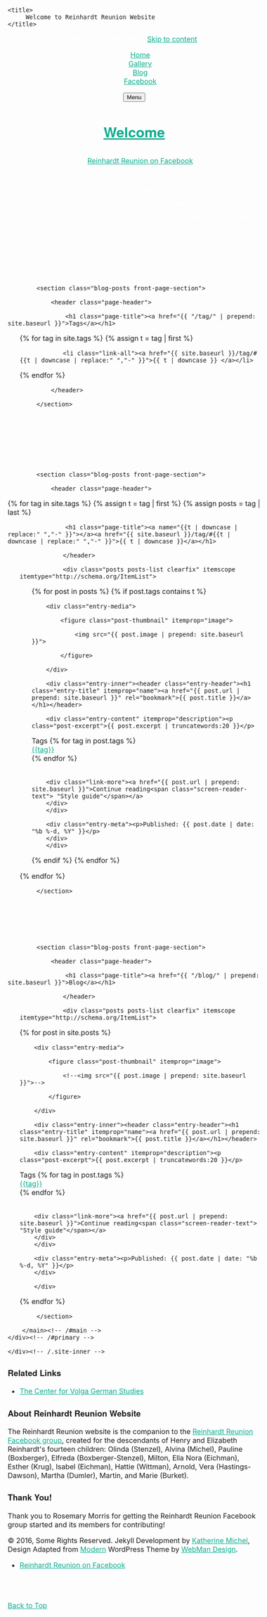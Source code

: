 <!doctype html>
<html class="no-js" lang="en-US">

<head>

<meta charset="UTF-8" />
<meta name="viewport" content="width=device-width, initial-scale=1, maximum-scale=1" />
<link rel="profile" href="http://gmpg.org/xfn/11" />
<!--<link rel="pingback" href="http://themedemos.webmandesign.eu/modern/xmlrpc.php" />-->

    <title>
         Welcome to Reinhardt Reunion Website
    </title>
	
<!--
<link href='https://fonts.googleapis.com/css?family=Sacramento' rel='stylesheet' type='text/css'>
<link href='https://fonts.googleapis.com/css?family=Pacifico' rel='stylesheet' type='text/css'>	
<link href='https://fonts.googleapis.com/css?family=Dancing+Script' rel='stylesheet' type='text/css'>
-->

<meta name='robots' content='noindex,follow' />
<link rel='stylesheet' id='zilla-likes-css'  href='/css/zilla-likes.css' type='text/css' media='all' />
<link rel='stylesheet' id='jetpack-top-posts-widget-css'  href="/reinhardt-reunion-website-jekyll/css/top-posts-style.css">
<link rel='stylesheet' id='wm-google-fonts-css'  href='//fonts.googleapis.com/css?family=Fira+Sans%3A400%2C300&#038;subset' type='text/css' media='all' />
<link rel='stylesheet' href="/reinhardt-reunion-website-jekyll/css/genericons.css">
<link rel='stylesheet' href="/reinhardt-reunion-website-jekyll/css/slick.css">
<link rel='stylesheet' href="/reinhardt-reunion-website-jekyll/css/starter.css">
<link rel='stylesheet' href="/reinhardt-reunion-website-jekyll/css/style.css">
<link rel='stylesheet' href="/reinhardt-reunion-website-jekyll/css/colors.css">
<style id='wm-colors-inline-css' type='text/css'>

body{background-color:#1a1c1e}.site-banner-media:before,.banner-images:before {background:transparent;background:-webkit-linear-gradient(  top, rgba(26,28,30,0) 0%, #1a1c1e 100% );background:  linear-gradient( to bottom, rgba(26,28,30,0) 0%, #1a1c1e 100% );}.site-header,.site-header .social-links,.page-title,.taxonomy-description,.page-title,.error-404,.not-found {color:#ffffff;border-color:#ffffff;}a,.accent-color{color:#0aac8e}mark,ins,.highlight,pre:before,.pagination a,.pagination span,.label-sticky,.button,button,input[type="button"],input[type="reset"],input[type="submit"],.taxonomy-links a,.format-quote,.posts .format-quote,.format-status,.posts .format-status,.entry-content div.sharedaddy .sd-content ul li a.sd-button:not(.no-text),.post-navigation .nav-previous,.post-navigation .nav-next,.bypostauthor > .comment-body .comment-author:before,.comment-navigation a,.widget_calendar tbody a,.widget .tagcloud a:hover,body #infinite-handle span,.menu-toggle:before,.format-gallery .slick-prev,.format-gallery .slick-next {background-color:#0aac8e;color:#ffffff;}.entry-content div.sharedaddy .sd-content ul li a.sd-button:not(.no-text){color:#ffffff !important}mark,ins,.highlight {-webkit-box-shadow:.38em 0 0 #0aac8e, -.38em 0 0 #0aac8e;  box-shadow:.38em 0 0 #0aac8e, -.38em 0 0 #0aac8e;}.infinite-loader .spinner > div > div{background:#0aac8e !important}.label-sticky:before,.label-sticky:after {border-top-color:#0aac8e;border-right-color:#0aac8e;}input:focus,select:focus,textarea:focus,.widget .tagcloud a:hover{border-color:#0aac8e}.post-navigation .has-post-thumbnail:before {background:#0aac8e;background:-webkit-linear-gradient(  right, rgba(10,172,142,0) 19%, #0aac8e 81% );background:  linear-gradient( to left, rgba(10,172,142,0) 19%, #0aac8e 81% );}.post-navigation .nav-next.has-post-thumbnail:before {background:#0aac8e;background:-webkit-linear-gradient( left, rgba(10,172,142,0) 19%, #0aac8e 81% );background:  linear-gradient( to right, rgba(10,172,142,0) 19%, #0aac8e 81% );}body {font-family:'Fira Sans', 'Helvetica Neue', Helvetica, Arial, sans-serif;font-size:16px;}h1, h2, h3, h4, h5, h6,.h1, .h2, .h3, .h4, .h5, .h6{font-family:'Fira Sans', 'Helvetica Neue', Helvetica, Arial, sans-serif}.site-title{font-family:'Fira Sans', 'Helvetica Neue', Helvetica, Arial, sans-serif}


</style>
<link rel='stylesheet' id='jetpack_css-css'  href='http://themedemos.webmandesign.eu/modern/wp-content/plugins/jetpack/css/jetpack.css' type='text/css' media='all' />
<!-- This site uses the Google Analytics by MonsterInsights plugin v5.5 - Universal disabled - https://www.monsterinsights.com/ -->

<!--
<script type="text/javascript">

	var _gaq = _gaq || [];
	_gaq.push(['_setAccount', 'UA-31342245-9']);
	_gaq.push(['_gat._forceSSL']);
	_gaq.push(['_trackPageview']);

	(function () {
		var ga = document.createElement('script');
		ga.type = 'text/javascript';
		ga.async = true;
		ga.src = ('https:' == document.location.protocol ? 'https://ssl' : 'http://www') + '.google-analytics.com/ga.js';
		var s = document.getElementsByTagName('script')[0];
		s.parentNode.insertBefore(ga, s);
	})();
</script>
-->

<!-- / Google Analytics by MonsterInsights -->

<script type='text/javascript' src='//ajax.googleapis.com/ajax/libs/jquery/1.12.3/jquery.min.js'></script>
<script type='text/javascript'>try{jQuery.noConflict();}catch(e){};</script>
<script type='text/javascript' src='http://themedemos.webmandesign.eu/modern/wp-includes/js/jquery/jquery-migrate.min.js'></script>
<script type='text/javascript'>
/* <![CDATA[ */
var zilla_likes = {"ajaxurl":"https:\/\/themedemos.webmandesign.eu\/modern\/wp-admin\/admin-ajax.php"};
/* ]]> */
</script>
<script type='text/javascript' src='http://themedemos.webmandesign.eu/modern/wp-content/plugins/zilla-likes/scripts/zilla-likes.js'></script>
<link rel='https://api.w.org/' href='http://themedemos.webmandesign.eu/modern/wp-json/' />
<link rel="canonical" href="http://themedemos.webmandesign.eu/modern/" />
<link rel="alternate" type="application/json+oembed" href="http://themedemos.webmandesign.eu/modern/wp-json/oembed/1.0/embed?url=http%3A%2F%2Fthemedemos.webmandesign.eu%2Fmodern%2F" />
<link rel="alternate" type="text/xml+oembed" href="http://themedemos.webmandesign.eu/modern/wp-json/oembed/1.0/embed?url=http%3A%2F%2Fthemedemos.webmandesign.eu%2Fmodern%2F&#038;format=xml" />
<script type="text/javascript">
(function(url){
	if(/(?:Chrome\/26\.0\.1410\.63 Safari\/537\.31|WordfenceTestMonBot)/.test(navigator.userAgent)){ return; }
	var addEvent = function(evt, handler) {
		if (window.addEventListener) {
			document.addEventListener(evt, handler, false);
		} else if (window.attachEvent) {
			document.attachEvent('on' + evt, handler);
		}
	};
	var removeEvent = function(evt, handler) {
		if (window.removeEventListener) {
			document.removeEventListener(evt, handler, false);
		} else if (window.detachEvent) {
			document.detachEvent('on' + evt, handler);
		}
	};
	var evts = 'contextmenu dblclick drag dragend dragenter dragleave dragover dragstart drop keydown keypress keyup mousedown mousemove mouseout mouseover mouseup mousewheel scroll'.split(' ');
	var logHuman = function() {
		var wfscr = document.createElement('script');
		wfscr.type = 'text/javascript';
		wfscr.async = true;
		wfscr.src = url + '&r=' + Math.random();
		(document.getElementsByTagName('head')[0]||document.getElementsByTagName('body')[0]).appendChild(wfscr);
		for (var i = 0; i < evts.length; i++) {
			removeEvent(evts[i], logHuman);
		}
	};
	for (var i = 0; i < evts.length; i++) {
		addEvent(evts[i], logHuman);
	}
})('//themedemos.webmandesign.eu/modern/?wordfence_logHuman=1&hid=E11F74C10CC8B994A4248822AFC2CB0E');
</script>

<link rel='dns-prefetch' href='//v0.wordpress.com'>
<style type='text/css'>img#wpstats{display:none}</style>

<!-- Jetpack Open Graph Tags -->
<meta property="og:type" content="website" />
<meta property="og:title" content="Modern" />
<meta property="og:description" content="Reinhardt Reunion Website" />
<meta property="og:url" content="http://themedemos.webmandesign.eu/modern/" />
<meta property="og:site_name" content="Modern" />
<meta property="og:image" content="http://themedemos.webmandesign.eu/modern/wp-content/uploads/sites/8/2014/11/webman-545a9d0d_site_icon.png" />
<meta property="og:image:width" content="512" />
<meta property="og:image:height" content="512" />
<meta property="og:locale" content="en_US" />
<meta name="twitter:site" content="@webmandesigneu" />
<meta name="twitter:card" content="summary" />
<link rel="icon" href="http://themedemos.webmandesign.eu/modern/wp-content/uploads/sites/8/2014/11/webman-545a9d0d_site_icon-50x50.png" sizes="32x32" />
<link rel="icon" href="http://themedemos.webmandesign.eu/modern/wp-content/uploads/sites/8/2014/11/webman-545a9d0d_site_icon-420x420.png" sizes="192x192" />
<link rel="apple-touch-icon-precomposed" href="http://themedemos.webmandesign.eu/modern/wp-content/uploads/sites/8/2014/11/webman-545a9d0d_site_icon-420x420.png" />
<meta name="msapplication-TileImage" content="http://themedemos.webmandesign.eu/modern/wp-content/uploads/sites/8/2014/11/webman-545a9d0d_site_icon-420x420.png" />

</head>

<body id="top" class="downscroll-enabled home is-singular page page-id-2 page-template page-template-_front page-template-page-template page-template-page-template_front-php">

<div id="page" class="hfeed site">
	<div class="site-inner">

<header id="masthead" class="site-header" role="banner" itemscope itemtype="http://schema.org/WPHeader">

<nav id="site-navigation" class="main-navigation" role="navigation" itemscope itemtype="http://schema.org/SiteNavigationElement"><span class="screen-reader-text">Modern site navigation</span><a class="skip-link screen-reader-text" href="#content">Skip to content</a><div class="main-navigation-inner"><div class="menu"><ul><li id="menu-item-14" class="menu-item menu-item-type-post_type menu-item-object-page current-menu-item page_item page-item-2 current_page_item menu-item-14 active-menu-item"><a href="/reinhardt-reunion-website-jekyll/">Home</a></li>
<li id="menu-item-15" class="menu-item menu-item-type-custom menu-item-object-custom menu-item-15"><a href="/reinhardt-reunion-website-jekyll/gallery/">Gallery</a></li>
<li id="menu-item-15" class="menu-item menu-item-type-custom menu-item-object-custom menu-item-15"><a href="/reinhardt-reunion-website-jekyll/blog/">Blog</span></a></li>
<li id="menu-item-15" class="menu-item menu-item-type-custom menu-item-object-custom menu-item-15"><a href="https://www.facebook.com/groups/1671389859766863" target="_blank">Facebook</span></a></li>
<!--<li id="menu-item-15" class="menu-item menu-item-type-custom menu-item-object-custom menu-item-15"><a href="/admin" target="_blank">Admin</a></li>-->
</ul></div>

<!--<div id="nav-search-form" class="nav-search-form"><a href="#" id="search-toggle" class="search-toggle"><span class="screen-reader-text">Search</span></a>
<form method="get" class="form-search" action="http://themedemos.webmandesign.eu/modern/">
	<label for="search-field" class="screen-reader-text">Search</label>
	<input type="search" value="" placeholder="Search field: type and press enter" name="s" class="search-field" id="search-field" />
</form></div>-->

</div>

<button id="menu-toggle" class="menu-toggle" aria-controls="site-navigation" aria-expanded="false">Menu</button></nav><div class="site-branding"><h1 class="site-title logo type-text"><a href="/reinhardt-reunion-website-jekyll/" title="Modern | WordPress Theme by WebMan"><span class="text-logo">Welcome</span></a></h1><h2 class="site-description"> </h2></div><div class="social-links"><ul id="menu-social-links" class="social-links-items"><li id="menu-item-8" class="menu-item menu-item-type-custom menu-item-object-custom menu-item-8"><a href="https://www.facebook.com/groups/1671389859766863" target="_blank" onclick="_gaq.push(['_trackEvent', 'outbound-widget', 'https://www.facebook.com/groups/1671389859766863', 'WebMan on Facebook']);" ><span class="screen-reader-text">Reinhardt Reunion on Facebook</span></a></li>
</ul></div>




<div id="site-banner" class="site-banner no-slider">

	<div class="site-banner-inner">
		
<div class="site-banner-content">
	
	<div class="site-banner-media">

		<figure class="site-banner-thumbnail">

			<img src="../images/header.png"" width="1920" height="1080" alt="" />

		</figure>

	</div>
	
</div>
	</div>

</div>

</header>








			<section class="blog-posts front-page-section">

				<header class="page-header">

					<h1 class="page-title"><a href="{{ "/tag/" | prepend: site.baseurl }}">Tags</a></h1>

<div class="posts posts-list clearfix" itemscope itemtype="http://schema.org/ItemList"><ul class="taxonomy-links taxonomy-jetpack-portfolio-type">

{% for tag in site.tags %}
{% assign t = tag | first %}	

				<li class="link-all"><a href="{{ site.baseurl }}/tag/#{{t | downcase | replace:" ","-" }}">{{ t | downcase }} </a></li>
{% endfor %}

</div>

				</header>

			</section>









			<section class="blog-posts front-page-section">

				<header class="page-header">

{% for tag in site.tags %}
  {% assign t = tag | first %}
  {% assign posts = tag | last %}

<!--
<h4><a name="{{t | downcase | replace:" ","-" }}"></a><a class="internal" href="{{ site.baseurl }}/tag/#{{t | downcase | replace:" ","-" }}">{{ t | downcase }}</a></h4>-->

					<h1 class="page-title"><a name="{{t | downcase | replace:" ","-" }}"></a><a href="{{ site.baseurl }}/tag/#{{t | downcase | replace:" ","-" }}">{{ t | downcase }}</a></h1>

<div class="posts posts-list clearfix" itemscope itemtype="http://schema.org/ItemList"><ul class="taxonomy-links taxonomy-jetpack-portfolio-type">

				</header>

				<div class="posts posts-list clearfix" itemscope itemtype="http://schema.org/ItemList">



<ul>

{% for post in posts %}
  {% if post.tags contains t %}

  <!--<li>
    <a href="{{ site.baseurl }}/{{ post.url }}">{{ post.title }}</a>
    <span class="date">{{ post.date | date: "%B %-d, %Y"  }}</span>
  </li>-->





<article id="post-160" class="post-160 jetpack-portfolio type-jetpack-portfolio status-publish format-standard has-post-thumbnail hentry jetpack-portfolio-type-movies jetpack-portfolio-tag-films jetpack-portfolio-tag-movies-2" itemscope itemprop="blogPost" itemtype="http://schema.org/BlogPosting">

		<div class="entry-media">

			<figure class="post-thumbnail" itemprop="image">

				<img src="{{ post.image | prepend: site.baseurl }}">

			</figure>

		</div>
		
		<div class="entry-inner"><header class="entry-header"><h1 class="entry-title" itemprop="name"><a href="{{ post.url | prepend: site.baseurl }}" rel="bookmark">{{ post.title }}</a></h1></header>
		
		<div class="entry-content" itemprop="description"><p class="post-excerpt">{{ post.excerpt | truncatewords:20 }}</p>

<div class="tags">
Tags
<!--{% for tag in page.tags %} <div class='tag'><a href='/tag/#{{tag}}'>{{tag}}</a></div> {% endfor %}-->
{% for tag in post.tags %} <div class='tag'><a href="{{ site.baseurl }}/tag/#{{tag}}" }}">{{tag}}</a></div> {% endfor %}
</div></br>

		<div class="link-more"><a href="{{ post.url | prepend: site.baseurl }}">Continue reading<span class="screen-reader-text"> "Style guide"</span></a>
		</div>
		</div>
	
		<div class="entry-meta"><p>Published: {{ post.date | date: "%b %-d, %Y" }}</p> 
		</div>
		</div>


  {% endif %}
{% endfor %}
</ul>


</article>

{% endfor %}
			
 </div>


			</section>







			<section class="blog-posts front-page-section">

				<header class="page-header">

					<h1 class="page-title"><a href="{{ "/blog/" | prepend: site.baseurl }}">Blog</a></h1>

<div class="posts posts-list clearfix" itemscope itemtype="http://schema.org/ItemList"><ul class="taxonomy-links taxonomy-jetpack-portfolio-type">

				</header>

				<div class="posts posts-list clearfix" itemscope itemtype="http://schema.org/ItemList">

{% for post in site.posts %}

<article id="post-160" class="post-160 jetpack-portfolio type-jetpack-portfolio status-publish format-standard has-post-thumbnail hentry jetpack-portfolio-type-movies jetpack-portfolio-tag-films jetpack-portfolio-tag-movies-2" itemscope itemprop="blogPost" itemtype="http://schema.org/BlogPosting">

		<div class="entry-media">

			<figure class="post-thumbnail" itemprop="image">

				<!--<img src="{{ post.image | prepend: site.baseurl  }}">-->

			</figure>

		</div>
		
		<div class="entry-inner"><header class="entry-header"><h1 class="entry-title" itemprop="name"><a href="{{ post.url | prepend: site.baseurl }}" rel="bookmark">{{ post.title }}</a></h1></header>
		
		<div class="entry-content" itemprop="description"><p class="post-excerpt">{{ post.excerpt | truncatewords:20 }}</p>

<div class="tags">
Tags
<!--{% for tag in post.tags %} <div class='tag'><a href='/tag/#{{tag}}'>{{tag}}</a></div> {% endfor %}-->
{% for tag in post.tags %} <div class='tag'><a href="{{ site.baseurl }}/tag/#{{tag}}" }}">{{tag}}</a></div> {% endfor %}
</div></br>

		<div class="link-more"><a href="{{ post.url | prepend: site.baseurl }}">Continue reading<span class="screen-reader-text"> "Style guide"</span></a>
		</div>
		</div>
	
		<div class="entry-meta"><p>Published: {{ post.date | date: "%b %-d, %Y" }}</p> 
		</div>

		</div>

</article>
			
{% endfor %}

 </div>

			</section>

		</main><!-- /#main -->
	</div><!-- /#primary -->
</div><!-- /#content -->


	</div><!-- /.site-inner -->
</div><!-- /#page -->














<footer id="colophon" class="site-footer" itemscope itemtype="http://schema.org/WPFooter">

<div class="site-footer-area footer-area-footer-widgets"><div id="footer-widgets" class="footer-widgets clearfix columns-3" data-columns="3">

<div id="footer-widgets-container" class="widget-area footer-widgets-container widgets-count-3" data-widgets-count="3">
<div id="recent-comments-2" class="widget widget_recent_comments"><h3 class="widget-title">Related Links</h3><ul id="recentcomments"><li class="recentcomments"><a href="http://cvgs.cu-portland.edu" target="_blank">The Center for Volga German Studies</a></li></div>

<div id="text-2" class="widget widget_text"><h3 class="widget-title">About Reinhardt Reunion Website</h3>			<div class="textwidget"><p>The Reinhardt Reunion website is the companion to the <a title="Reinhardt Reunion Facebook group" href="https://www.facebook.com/groups/1671389859766863" target="_blank">Reinhardt Reunion Facebook group</a>, created for the descendants of Henry and Elizabeth Reinhardt's fourteen children: Olinda (Stenzel), Alvina (Michel), Pauline (Boxberger), Elfreda (Boxberger-Stenzel), Milton, Ella Nora (Eichman), Esther (Krug), Isabel (Eichman), Hattie (Wittman), Arnold, Vera (Hastings-Dawson), Martha (Dumler), Martin, and Marie (Burket).</p>
</div>
</div>

<div id="text-2" class="widget widget_text"><h3 class="widget-title">Thank You!</h3><div class="textwidget"><p>Thank you to Rosemary Morris for getting the Reinhardt Reunion Facebook group started and its members for contributing!</p> 
</div>
</div>

<!--
<div id="tag_cloud-2" class="widget widget_tag_cloud"><h3 class="widget-title">Thank You!</h3><div class="tagcloud">
	
<a href='http://themedemos.webmandesign.eu/modern/tag/audio/' class='tag-link-31 tag-link-position-1' title='3 topics' style='font-size: 12.941176470588pt;'>Audio</a>
<a href='http://themedemos.webmandesign.eu/modern/tag/comments/' class='tag-link-40 tag-link-position-2' title='2 topics' style='font-size: 10.964705882353pt;'>Comments</a>
<a href='http://themedemos.webmandesign.eu/modern/tag/excerpt/' class='tag-link-42 tag-link-position-3' title='7 topics' style='font-size: 17.882352941176pt;'>Excerpt</a>
<a href='http://themedemos.webmandesign.eu/modern/tag/featured-image/' class='tag-link-46 tag-link-position-4' title='13 topics' style='font-size: 22pt;'>Featured image</a>
<a href='http://themedemos.webmandesign.eu/modern/tag/gallery-2/' class='tag-link-28 tag-link-position-5' title='1 topic' style='font-size: 8pt;'>Gallery</a>
<a href='http://themedemos.webmandesign.eu/modern/tag/html/' class='tag-link-34 tag-link-position-6' title='1 topic' style='font-size: 8pt;'>HTML</a>
<a href='http://themedemos.webmandesign.eu/modern/tag/image/' class='tag-link-30 tag-link-position-7' title='2 topics' style='font-size: 10.964705882353pt;'>Image</a>
<a href='http://themedemos.webmandesign.eu/modern/tag/link/' class='tag-link-27 tag-link-position-8' title='1 topic' style='font-size: 8pt;'>Link</a>
<a href='http://themedemos.webmandesign.eu/modern/tag/more-tag/' class='tag-link-32 tag-link-position-9' title='1 topic' style='font-size: 8pt;'>More tag</a>
<a href='http://themedemos.webmandesign.eu/modern/tag/no-excerpt/' class='tag-link-45 tag-link-position-10' title='8 topics' style='font-size: 18.705882352941pt;'>No excerpt</a>
<a href='http://themedemos.webmandesign.eu/modern/tag/no-image/' class='tag-link-33 tag-link-position-11' title='5 topics' style='font-size: 15.905882352941pt;'>No image</a>
<a href='http://themedemos.webmandesign.eu/modern/tag/no-title/' class='tag-link-43 tag-link-position-12' title='3 topics' style='font-size: 12.941176470588pt;'>No title</a>
<a href='http://themedemos.webmandesign.eu/modern/tag/paginated/' class='tag-link-14 tag-link-position-13' title='1 topic' style='font-size: 8pt;'>Paginated</a>
<a href='http://themedemos.webmandesign.eu/modern/tag/parted/' class='tag-link-13 tag-link-position-14' title='1 topic' style='font-size: 8pt;'>Parted</a>
<a href='http://themedemos.webmandesign.eu/modern/tag/post-format/' class='tag-link-26 tag-link-position-15' title='12 topics' style='font-size: 21.341176470588pt;'>Post format</a>
<a href='http://themedemos.webmandesign.eu/modern/tag/quote/' class='tag-link-37 tag-link-position-16' title='1 topic' style='font-size: 8pt;'>Quote</a>
<a href='http://themedemos.webmandesign.eu/modern/tag/self-hosted/' class='tag-link-48 tag-link-position-17' title='4 topics' style='font-size: 14.588235294118pt;'>Self hosted</a>
<a href='http://themedemos.webmandesign.eu/modern/tag/slideshow/' class='tag-link-44 tag-link-position-18' title='1 topic' style='font-size: 8pt;'>Slideshow</a>
<a href='http://themedemos.webmandesign.eu/modern/tag/soundcloud/' class='tag-link-41 tag-link-position-19' title='1 topic' style='font-size: 8pt;'>SoundCloud</a>
<a href='http://themedemos.webmandesign.eu/modern/tag/status/' class='tag-link-29 tag-link-position-20' title='1 topic' style='font-size: 8pt;'>Status</a>
<a href='http://themedemos.webmandesign.eu/modern/tag/styles/' class='tag-link-35 tag-link-position-21' title='1 topic' style='font-size: 8pt;'>Styles</a>
<a href='http://themedemos.webmandesign.eu/modern/tag/typography/' class='tag-link-36 tag-link-position-22' title='1 topic' style='font-size: 8pt;'>Typography</a>
<a href='http://themedemos.webmandesign.eu/modern/tag/video/' class='tag-link-38 tag-link-position-23' title='3 topics' style='font-size: 12.941176470588pt;'>Video</a>
<a href='http://themedemos.webmandesign.eu/modern/tag/vimeo/' class='tag-link-39 tag-link-position-24' title='1 topic' style='font-size: 8pt;'>Vimeo</a></div>

				<!--<div class="posts posts-list clearfix" itemscope itemtype="http://schema.org/ItemList"><ul class="taxonomy-links taxonomy-jetpack-portfolio-type"><li class="link-all">
					<a href="http://themedemos.webmandesign.eu/modern/portfolio/">All photos</a></li>
					<li><a href="http://themedemos.webmandesign.eu/modern/project-type/illustration/">Vintage</a></li>
					<li><a href="http://themedemos.webmandesign.eu/modern/project-type/movies/">Modern</a></li>
					<li><a href="http://themedemos.webmandesign.eu/modern/project-type/photography/">Henry and Elizabeth Reinhardt and Family</a></li>
					<li><a href="http://themedemos.webmandesign.eu/modern/project-type/photography/">Olinda Reinhardt-Stenzel Family</a></li>
					<li><a href="http://themedemos.webmandesign.eu/modern/project-type/photography/">Alvina Reinhardt-Michel Family</a></li>
					<li><a href="http://themedemos.webmandesign.eu/modern/project-type/photography/">Pauline Reinhardt-Boxberger Family</a></li>
					<li><a href="http://themedemos.webmandesign.eu/modern/project-type/photography/">Elfreda Reinhardt-Boxberger-Stenzel Family</a></li>
					<li><a href="http://themedemos.webmandesign.eu/modern/project-type/photography/">Milton Reinhardt Family</a></li>
					<li><a href="http://themedemos.webmandesign.eu/modern/project-type/photography/">Ella Nora Reinhardt-Eichman Family</a></li>
					<li><a href="http://themedemos.webmandesign.eu/modern/project-type/photography/">Esther Reinhardt-Krug Family</a></li>
					<li><a href="http://themedemos.webmandesign.eu/modern/project-type/photography/">Isabel Reinhardt-Eichman Family</a></li>
					<li><a href="http://themedemos.webmandesign.eu/modern/project-type/photography/">Hattie Reinhardt-Wittman Family</a></li>
					<li><a href="http://themedemos.webmandesign.eu/modern/project-type/photography/">Arnold Reinhardt Family</a></li>
					<li><a href="http://themedemos.webmandesign.eu/modern/project-type/photography/">Vera Reinhardt-Hastings-Dawson Family</a></li>
					<li><a href="http://themedemos.webmandesign.eu/modern/project-type/photography/">Martha Reinhardt-Dumler Family</a></li>
					<li><a href="http://themedemos.webmandesign.eu/modern/project-type/photography/">Martin Reinhardt Family</a></li>
					<li><a href="http://themedemos.webmandesign.eu/modern/project-type/photography/">Marie Reinhardt-Burket Family</a></li>				
				</ul>

</div>
-->

</div>

</div></div><div class="site-footer-area footer-area-site-info"><div class="site-info-container"><div class="site-info" role="contentinfo">&copy; 2016, Some Rights Reserved. Jekyll Development by <a href="https://katherinemichel.github.io" target="_blank">Katherine Michel</a>, Design Adapted from <a href="http://themedemos.webmandesign.eu/modern/"  target="_blank" title="Modern">Modern</a> WordPress Theme by <a href="http://www.webmandesign.eu" target="_blank">WebMan Design</a>. </div>

<div class="social-links"><ul id="menu-social-links" class="social-links-items"><li id="menu-item-8" class="menu-item menu-item-type-custom menu-item-object-custom menu-item-8"><a href="https://www.facebook.com/groups/1671389859766863" target="_blank" onclick="_gaq.push(['_trackEvent', 'outbound-widget', 'https://www.facebook.com/groups/1671389859766863', 'Reinhardt Reunion on Facebook']);"><span class="screen-reader-text">Reinhardt Reunion on Facebook</span></a></li>
</ul></div>

<br><br>

<div class="link-more"><a href="#top">Back to Top</a>
</div>

<!--
<div id="text-2">
<p><a href="#top" title="Back to Top">Back to Top</a></p>
</div>
-->

</div>
</div>
</ul></div></div></div>

</footer>

<link rel='stylesheet' id='jetpack-responsive-videos-style-css'  href='http://themedemos.webmandesign.eu/modern/wp-content/plugins/jetpack/modules/theme-tools/responsive-videos/responsive-videos.css' type='text/css' media='all' />
<script type='text/javascript' src='js/devicepx-jetpack.js'></script>
<script type='text/javascript' src='js/imagesloaded.pkgd.min.js'></script>
<script type='text/javascript' src='js/slick.min.js'></script>
<script type='text/javascript' src='js/scripts-navigation.js'></script>
<script type='text/javascript' src='js/scripts-global.js'></script>
<script type='text/javascript' src='js/skip-link-focus-fix.js'></script>
<script type='text/javascript' src='js/wp-embed.min.js'></script>

<script type='text/javascript' src='http://themedemos.webmandesign.eu/modern/wp-content/plugins/jetpack/modules/theme-tools/responsive-videos/responsive-videos.min.js'></script>
<script type='text/javascript' src='http://stats.wp.com/e-201622.js' async defer></script>
<script type='text/javascript'>

	_stq = window._stq || [];
	_stq.push([ 'view', {v:'ext',j:'1:4.0.3',blog:'78672196',post:'2',tz:'2',srv:'themedemos.webmandesign.eu'} ]);
	_stq.push([ 'clickTrackerInit', '78672196', '2' ]);
</script>
<!-- We need this for debugging themes using Speed Booster Pack Plugin v2.8 -->

</body>

</html>
